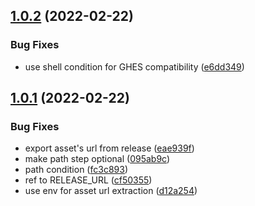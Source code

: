 ## [1.0.2](https://github.com/ATOS-Actions/download-release-artifact/compare/v1.0.1...v1.0.2) (2022-02-22)


### Bug Fixes

* use shell condition for GHES compatibility ([e6dd349](https://github.com/ATOS-Actions/download-release-artifact/commit/e6dd3495e527bb0620ccccb55a174f0cf5a91270))

## [1.0.1](https://github.com/ATOS-Actions/download-release-artifact/compare/v1.0.0...v1.0.1) (2022-02-22)


### Bug Fixes

* export asset's url from release ([eae939f](https://github.com/ATOS-Actions/download-release-artifact/commit/eae939f53dabbfbed025bef24baea944663a0934))
* make path step optional ([095ab9c](https://github.com/ATOS-Actions/download-release-artifact/commit/095ab9c86ec08cb93d63c7298faaa348e1d3edd9))
* path condition ([fc3c893](https://github.com/ATOS-Actions/download-release-artifact/commit/fc3c893e83fd16ad4c7cf50d45d8254592e26eb4))
* ref to RELEASE_URL ([cf50355](https://github.com/ATOS-Actions/download-release-artifact/commit/cf503550b2c5f1aee7b6593cfdfa05faadfa6289))
* use env for asset url extraction ([d12a254](https://github.com/ATOS-Actions/download-release-artifact/commit/d12a254d643e267b574e0718d12c16b9921c039d))
